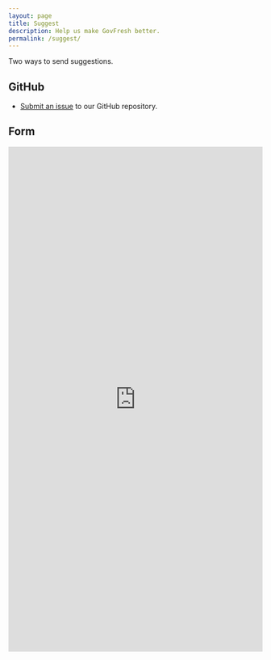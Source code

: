 ```yaml
---
layout: page
title: Suggest
description: Help us make GovFresh better.
permalink: /suggest/
---
```


Two ways to send suggestions.

## GitHub

* [Submit an issue](https://github.com/govfresh/govfresh/issues/new/choose) to our GitHub repository. 

## Form

<iframe src="https://docs.google.com/forms/d/e/1FAIpQLScA87ag0CuNsJiYRiP_RkYCnVYHPGpzYXda0bgEjKFF6S3Klg/viewform?embedded=true" width="100%" height="1000" frameborder="0" marginheight="0" marginwidth="0">Loading…</iframe>